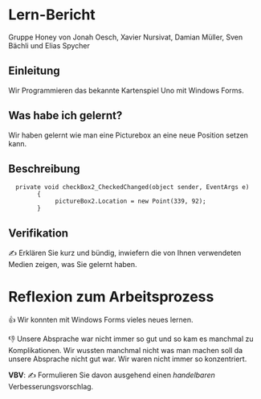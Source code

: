 # Lern-Bericht
Gruppe Honey von Jonah Oesch, Xavier Nursivat, Damian Müller, Sven Bächli und Elias Spycher

## Einleitung

Wir Programmieren das bekannte Kartenspiel Uno mit Windows Forms.

## Was habe ich gelernt?

Wir haben gelernt wie man eine Picturebox an eine neue Position setzen kann.

## Beschreibung
```
  private void checkBox2_CheckedChanged(object sender, EventArgs e)
        {
             pictureBox2.Location = new Point(339, 92);
        }
```
## Verifikation

✍️ Erklären Sie kurz und bündig, inwiefern die von Ihnen verwendeten Medien zeigen, was Sie gelernt haben.

# Reflexion zum Arbeitsprozess

👍 Wir konnten mit Windows Forms vieles neues lernen.
   

👎 Unsere Absprache war nicht immer so gut und so kam es manchmal zu Komplikationen.
   Wir wussten manchmal nicht was man machen soll da unsere Absprache nicht gut war.
   Wir waren nicht immer so konzentriert.
 

**VBV**: ✍️ Formulieren Sie davon ausgehend einen *handelbaren* Verbesserungsvorschlag.

